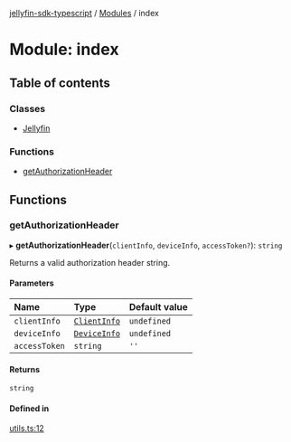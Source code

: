 [jellyfin-sdk-typescript](../README.md) / [Modules](../modules.md) / index

# Module: index

## Table of contents

### Classes

- [Jellyfin](../classes/index.Jellyfin.md)

### Functions

- [getAuthorizationHeader](index.md#getauthorizationheader)

## Functions

### getAuthorizationHeader

▸ **getAuthorizationHeader**(`clientInfo`, `deviceInfo`, `accessToken?`): `string`

Returns a valid authorization header string.

#### Parameters

| Name | Type | Default value |
| :------ | :------ | :------ |
| `clientInfo` | [`ClientInfo`](../interfaces/models.ClientInfo.md) | `undefined` |
| `deviceInfo` | [`DeviceInfo`](../interfaces/generated_client.DeviceInfo.md) | `undefined` |
| `accessToken` | `string` | `''` |

#### Returns

`string`

#### Defined in

[utils.ts:12](https://github.com/thornbill/jellyfin-sdk-typescript/blob/e430881/src/utils.ts#L12)
